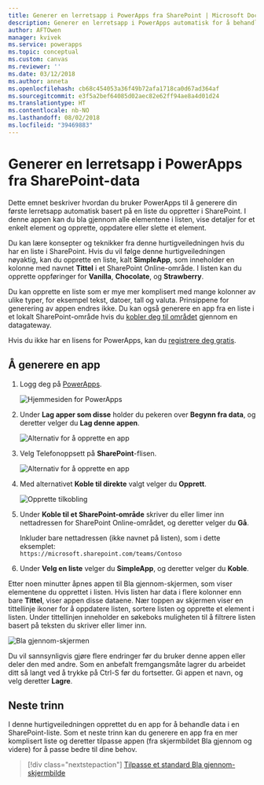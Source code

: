 ```yaml
---
title: Generer en lerretsapp i PowerApps fra SharePoint | Microsoft Docs
description: Generer en lerretsapp i PowerApps automatisk for å behandle data i en SharePoint-liste
author: AFTOwen
manager: kvivek
ms.service: powerapps
ms.topic: conceptual
ms.custom: canvas
ms.reviewer: ''
ms.date: 03/12/2018
ms.author: anneta
ms.openlocfilehash: cb68c454053a36f49b72afa1718ca0d67ad364af
ms.sourcegitcommit: e3f5a2bef64085d02aec82e62ff94ae8a4d01d24
ms.translationtype: HT
ms.contentlocale: nb-NO
ms.lasthandoff: 08/02/2018
ms.locfileid: "39469883"
---
```

# <a name="generate-a-canvas-app-in-powerapps-from-sharepoint-data"></a>Generer en lerretsapp i PowerApps fra SharePoint-data

Dette emnet beskriver hvordan du bruker PowerApps til å generere din første lerretsapp automatisk basert på en liste du oppretter i SharePoint. I denne appen kan du bla gjennom alle elementene i listen, vise detaljer for et enkelt element og opprette, oppdatere eller slette et element.

Du kan lære konsepter og teknikker fra denne hurtigveiledningen hvis du har en liste i SharePoint. Hvis du vil følge denne hurtigveiledningen nøyaktig, kan du opprette en liste, kalt **SimpleApp**, som inneholder en kolonne med navnet **Tittel** i et SharePoint Online-område. I listen kan du opprette oppføringer for **Vanilla**, **Chocolate**, og **Strawberry**.

Du kan opprette en liste som er mye mer komplisert med mange kolonner av ulike typer, for eksempel tekst, datoer, tall og valuta. Prinsippene for generering av appen endres ikke. Du kan også generere en app fra en liste i et lokalt SharePoint-område hvis du [kobler deg til området](connect-to-sharepoint.md) gjennom en datagateway.

Hvis du ikke har en lisens for PowerApps, kan du [registrere deg gratis](../signup-for-powerapps.md).

## <a name="generate-an-app"></a>Å generere en app
1. Logg deg på [PowerApps](https://web.powerapps.com?utm_source=padocs&utm_medium=linkinadoc&utm_campaign=referralsfromdoc).

    ![Hjemmesiden for PowerApps](./media/app-from-sharepoint/sign-in.png)

1. Under **Lag apper som disse** holder du pekeren over **Begynn fra data**, og deretter velger du **Lag denne appen**.

    ![Alternativ for å opprette en app](./media/app-from-sharepoint/make-this-app.png)

1. Velg Telefonoppsett på **SharePoint**-flisen.

    ![Alternativ for å opprette en app](./media/app-from-sharepoint/sharepoint-tile.png)

1. Med alternativet **Koble til direkte** valgt velger du **Opprett**.

    ![Opprette tilkobling](./media/app-from-sharepoint/create-connection.png)

1. Under **Koble til et SharePoint-område** skriver du eller limer inn nettadressen for SharePoint Online-området, og deretter velger du **Gå**.

    Inkluder bare nettadressen (ikke navnet på listen), som i dette eksemplet:<br>`https://microsoft.sharepoint.com/teams/Contoso`

1. Under **Velg en liste** velger du **SimpleApp**, og deretter velger du **Koble**.

Etter noen minutter åpnes appen til Bla gjennom-skjermen, som viser elementene du opprettet i listen. Hvis listen har data i flere kolonner enn bare **Tittel**, viser appen disse dataene. Nær toppen av skjermen viser en tittellinje ikoner for å oppdatere listen, sortere listen og opprette et element i listen. Under tittellinjen inneholder en søkeboks muligheten til å filtrere listen basert på teksten du skriver eller limer inn. 

![Bla gjennom-skjermen](./media/app-from-sharepoint/browse-screen.png)

Du vil sannsynligvis gjøre flere endringer før du bruker denne appen eller deler den med andre. Som en anbefalt fremgangsmåte lagrer du arbeidet ditt så langt ved å trykke på Ctrl-S før du fortsetter. Gi appen et navn, og velg deretter **Lagre**.

## <a name="next-steps"></a>Neste trinn
I denne hurtigveiledningen opprettet du en app for å behandle data i en SharePoint-liste. Som et neste trinn kan du generere en app fra en mer komplisert liste og deretter tilpasse appen (fra skjermbildet Bla gjennom og videre) for å passe bedre til dine behov.

> [!div class="nextstepaction"]
> [Tilpasse et standard Bla gjennom-skjermbilde](customize-layout-sharepoint.md)
